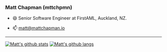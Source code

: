 ### Matt Chapman (mttchpmn)

- 😄 Senior Software Engineer at FirstAML, Auckland, NZ.

- 📫 matt@mattchapman.io

---

[![Matt's github stats](https://github-readme-stats.vercel.app/api?username=mttchpmn&show_icons=true&theme=dark)](https://github.com/anuraghazra/github-readme-stats)
[![Matt's github langs](https://github-readme-stats.vercel.app/api/top-langs?username=mttchpmn&show_icons=true&theme=dark)](https://github.com/anuraghazra/github-readme-stats)
